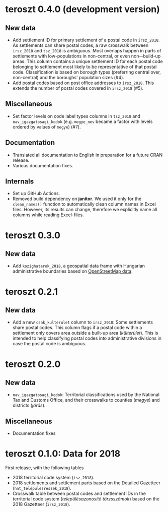 # teroszt 0.4.0 (development version)

## New data

  * Add settlement ID for primary settlement of a postal code in `irsz_2018`. As
    settlements can share postal codes, a raw crosswalk between `irsz_2018` and
    `tsz_2018` is ambiguous. Most overlaps happen in parts of settlements with
    low-populations in non-central, or even non--build-up areas. This column
    contains a unique settlement ID for each postal code belonging to settlement
    most likely to be representative of that postal code. Classification is
    based on borough types (preferring central over, non-central) and the
    boroughs' population sizes (#4).
  * Add postal codes based on post office addresses to `irsz_2018`. This extends
    the number of postal codes covered in `irsz_2018` (#5).

## Miscellaneous

  * Set factor levels on code label types columns in `tsz_2018` and
    `nav_igazgatosagi_kodok` (e.g. `megye_nev` became a factor with levels
    ordered by values of `megye`) (#7).

## Documentation

  * Translated all documentation to English in preparation for a future CRAN
    release.
  * Various documentation fixes.

## Internals

  * Set up GitHub Actions.
  * Removed build dependency on **janitor**. We used it only for the
    `clean_names()` function to automatically clean column names in Excel files.
    However, its results can change, therefore we explicitly name all columns
    while reading Excel-files.

# teroszt 0.3.0

## New data

  * Add `kozighatarok_2018`, a geospatial data frame with Hungarian
    administrative boundaries based on [OpenStreetMap
    data](https://data2.openstreetmap.hu/hatarok/).

# teroszt 0.2.1

## New data

  * Add a new `csak_kulterulet` column to `irsz_2018`: Some settlements share
    postal codes. This column flags if a postal code within a settlement only
    covers area outside a built-up area (*külterület*). This is intended to help
    classifying postal codes into administrative divisions in case the postal
    code is ambiguous.

# teroszt 0.2.0

## New data

  * `nav_igazgatosagi_kodok`: Territorial classifications used by the National
    Tax and Customs Office, and their crosswalks to counties (*megye*) and
    districts (*járás*).

## Miscellaneous

  * Documentation fixes

# teroszt 0.1.0: Data for 2018

First release, with the following tables

  * 2018 territorial code system (`tsz_2018`).
  * 2018 settlements and settlement parts based on the Detailed Gazetteer
    (`hnt_telepulesreszek_2018`).
  * Crosswalk table between postal codes and settlement IDs in the territorial
    code system (*településazonosító törzsszámok*) based on the 2018 Gazetteer
    (`irsz_2018`).

